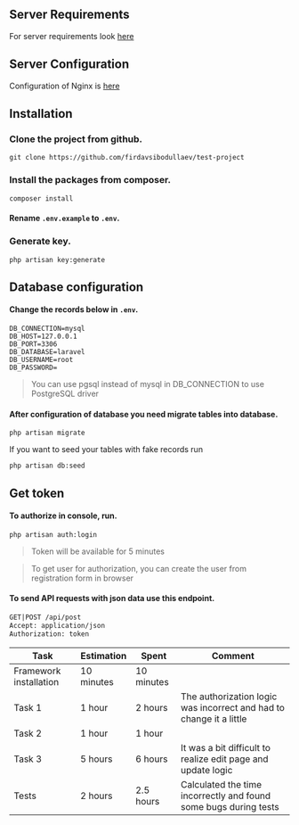## Server Requirements

For server requirements look [here](https://laravel.com/docs/9.x/deployment#server-requirements)

## Server Configuration

Configuration of Nginx is [here](https://laravel.com/docs/9.x/deployment#nginx)


## Installation

### Clone the project from github.

```shell
git clone https://github.com/firdavsibodullaev/test-project
```

### Install the packages from composer.

```shell
composer install
```

#### Rename `.env.example` to `.env`.

### Generate key.

```shell
php artisan key:generate
```

## Database configuration

#### Change the records below in `.env`.

```dotenv
DB_CONNECTION=mysql
DB_HOST=127.0.0.1
DB_PORT=3306
DB_DATABASE=laravel
DB_USERNAME=root
DB_PASSWORD=
```

> You can use pgsql instead of mysql in DB_CONNECTION to use PostgreSQL driver

#### After configuration of database you need migrate tables into database.

```shell
php artisan migrate
```

If you want to seed your tables with fake records run

```shell
php artisan db:seed
```

## Get token

#### To authorize in console, run.

```shell
php artisan auth:login
```

> Token will be available for 5 minutes

> To get user for authorization, you can create the user from registration form in browser

#### To send API requests with json data use this endpoint.

```html
GET|POST /api/post
Accept: application/json
Authorization: token
```

| Task                   | Estimation | Spent      | Comment                                                             |
|------------------------|------------|------------|---------------------------------------------------------------------|
| Framework installation | 10 minutes | 10 minutes |                                                                     |
| Task 1                 | 1 hour     | 2 hours    | The authorization logic was incorrect and had to change it a little |
| Task 2                 | 1 hour     | 1 hour     |                                                                     |
| Task 3                 | 5 hours    | 6 hours    | It was a bit difficult to realize edit page and update logic        |
| Tests                  | 2 hours    | 2.5 hours  | Calculated the time incorrectly and found some bugs during tests    |

